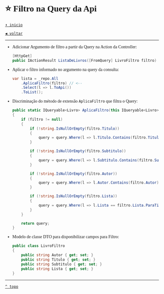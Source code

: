 <font face="Calibri">

# ⭐ Filtro na Query da Api

[`⬆️ inicio`](../../Readme.md)

[`◀️ voltar`](../Readme.md)

---

+ Adicionar Argumento de filtro a partir da Query na Action da Controller:

    ```csharp
    [HttpGet]
    public IActionResult ListaDeLivros([FromQuery] LivroFiltro filtro) 
    ```

+ Aplicar o filtro informado no argumento na query da consulta:

    ```csharp
    var lista = _repo.All
        .AplicaFiltro(filtro) // <--
        .Select(l => l.ToApi())
        .ToList();
    ```

+ Discriminação do método de extensão `AplicaFiltro` que filtra o Query:

    ```csharp
    public static IQueryable<Livro> AplicaFiltro(this IQueryable<Livro> query, LivroFiltro filtro)
    {
        if (filtro != null)
        {
            if (!string.IsNullOrEmpty(filtro.Titulo))
            {
                query = query.Where(l => l.Titulo.Contains(filtro.Titulo));
            }

            if (!string.IsNullOrEmpty(filtro.Subtitulo))
            {
                query = query.Where(l => l.Subtitulo.Contains(filtro.Subtitulo));
            }

            if (!string.IsNullOrEmpty(filtro.Autor))
            {
                query = query.Where(l => l.Autor.Contains(filtro.Autor));
            }

            if (!string.IsNullOrEmpty(filtro.Lista))
            {
                query = query.Where(l => l.Lista == filtro.Lista.ParaTipo());
            }
        }

        return query;
    }
    ```

+ Modelo de classe DTO para disponibilizar campos para Filtro:

    ```csharp
    public class LivroFiltro
    {
        public string Autor { get; set; }
        public string Titulo { get; set; }
        public string Subtitulo { get; set; }
        public string Lista { get; set; }
    }
    ```

---

[`^ topo`](#Dev)
</font>
